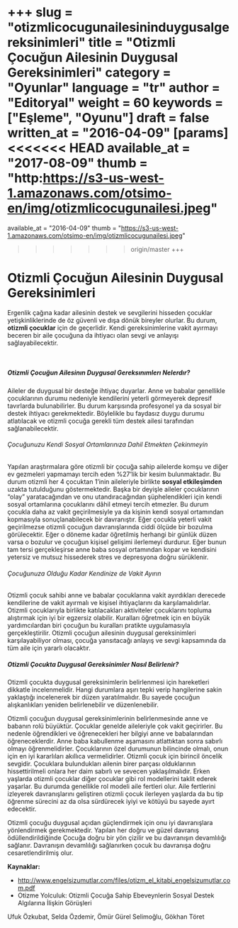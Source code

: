 +++
slug = "otizmlicocugunailesininduygusalgereksinimleri"
title = "Otizmli Çocuğun Ailesinin Duygusal Gereksinimleri"
category = "Oyunlar"
language = "tr"
author = "Editoryal"
weight = 60
keywords = ["Eşleme", "Oyunu"]
draft = false
written_at = "2016-04-09"
[params]
<<<<<<< HEAD
available_at = "2017-08-09"
thumb = "http:https://s3-us-west-1.amazonaws.com/otsimo-en/img/otizmlicocugunailesi.jpeg"
=======
available_at = "2016-04-09"
thumb = "https://s3-us-west-1.amazonaws.com/otsimo-en/img/otizmlicocugunailesi.jpeg"
>>>>>>> origin/master
+++


# Otizmli Çocuğun Ailesinin Duygusal Gereksinimleri

Ergenlik çağına kadar ailesinin destek ve sevgilerini hisseden çocuklar yetişkinliklerinde de öz güvenli ve dışa dönük bireyler olurlar. Bu durum, **otizmli çocuklar** için de geçerlidir. Kendi gereksinimlerine vakit ayırmayı beceren bir aile çocuğuna da ihtiyacı olan sevgi ve anlayışı sağlayabilecektir.

 

##### Otizmli Çocuğun Ailesinın Duygusal Gereksınımlerı Nelerdır?

Aileler de duygusal bir desteğe ihtiyaç duyarlar. Anne ve babalar genellikle çocuklarının durumu nedeniyle kendilerini yeterli görmeyerek depresif tavırlarda bulunabilirler. Bu durum karşısında profesyonel ya da sosyal bir destek ihtiyacı gerekmektedir. Böylelikle bu faydasız duygu durumu atlatılacak ve otizmli çocuğa gerekli tüm destek ailesi tarafından sağlanabilecektir.

###### Çocuğunuzu Kendi Sosyal Ortamlarınıza Dahil Etmekten Çekinmeyin

Yapılan araştırmalara göre otizmli bir çocuğa sahip ailelerde komşu ve diğer ev gezmeleri yapmamayı tercih eden %27’lik bir kesim bulunmaktadır. Bu durum otizmli her 4 çocuktan 1’inin aileleriyle birlikte **sosyal etkileşimden** uzakta tutulduğunu göstermektedir. Başka bir deyişle aileler çocuklarının “olay” yaratacağından ve onu utandıracağından şüphelendikleri için kendi sosyal ortamlarına çocuklarını dâhil etmeyi tercih etmezler. Bu durum çocukla daha az vakit geçirilmesiyle ya da kişinin kendi sosyal ortamından kopmasıyla sonuçlanabilecek bir davranıştır. Eğer çocukla yeterli vakit geçirilmezse otizmli çocuğun davranışlarında ciddi ölçüde bir bozulma görülecektir. Eğer o döneme kadar öğretilmiş herhangi bir günlük düzen varsa o bozulur ve çocuğun kişisel gelişimi ilerlemeyi durdurur. Eğer bunun tam tersi gerçekleşirse anne baba sosyal ortamından kopar ve kendisini yetersiz ve mutsuz hissederek stres ve depresyona doğru sürüklenir.

###### Çocuğunuza Olduğu Kadar Kendinize de Vakit Ayırın

Otizmli çocuk sahibi anne ve babalar çocuklarına vakit ayırdıkları derecede kendilerine de vakit ayırmalı ve kişisel ihtiyaçlarını da karşılamalıdırlar. Otizmli çocuklarıyla birlikte katılacakları aktiviteler çocuklarını topluma alıştırmak için iyi bir egzersiz olabilir. Kuralları öğretmek için en büyük yardımcılardan biri çocuğun bu kuralları pratikte uygulamasıyla gerçekleştirilir. Otizmli çocuğun ailesinin duygusal gereksinimleri karşılayabiliyor olması, çocuğa yansıtacağı anlayış ve sevgi kapsamında da tüm aile için yararlı olacaktır.


##### Otizmli Çocukta Duygusal Gereksinimler Nasıl Belirlenir?

Otizmli çocukta duygusal gereksinimlerin belirlenmesi için hareketleri dikkatle incelenmelidir. Hangi durumlara aşırı tepki verip hangilerine sakin yaklaştığı incelenerek bir düzen yaratılmalıdır. Bu sayede çocuğun alışkanlıkları yeniden belirlenebilir ve düzenlenebilir.

Otizmli çocuğun duygusal gereksinimlerinin belirlenmesinde anne ve babanın rolü büyüktür. Çocuklar genelde aileleriyle çok vakit geçirirler. Bu nedenle öğrendikleri ve öğrenecekleri her bilgiyi anne ve babalarından öğreneceklerdir. Anne baba kabullenme aşamasını atlattıktan sonra sabırlı olmayı öğrenmelidirler. Çocuklarının özel durumunun bilincinde olmalı, onun için en iyi kararlıları akıllıca vermelidirler. Otizmli çocuk için birincil öncelik sevgidir. Çocuklara bulundukları ailenin birer parçası olduklarının hissettirilmeli onlara her daim sabırlı ve sevecen yaklaşılmalıdır. Erken yaşlarda otizmli çocuklar diğer çocuklar gibi rol modellerini taklit ederek yaşarlar. Bu durumda genellikle rol modeli aile fertleri olur. Aile fertlerini izleyerek davranışlarını geliştiren otizmli çocuk ilerleyen yaşlarda da bu tip öğrenme sürecini az da olsa sürdürecek iyiyi ve kötüyü bu sayede ayırt edecektir.

Otizmli çocuğu duygusal açıdan güçlendirmek için onu iyi davranışlara yönlendirmek gerekmektedir. Yapılan her doğru ve güzel davranış ödüllendirildiğinde Çocuğa doğru bir yön çizilir ve bu davranışın devamlılığı sağlanır. Davranışın devamlılığı sağlanırken çocuk bu davranışa doğru cesaretlendirilmiş olur.

**Kaynaklar:**

  * http://www.engelsizumutlar.com/files/otizm_el_kitabi_engelsizumutlar.com.pdf
  * Otizme Yolculuk: Otizmli Çocuğa Sahip Ebeveynlerin Sosyal Destek Algılarına İlişkin Görüşleri

Ufuk Özkubat, Selda Özdemir, Ömür Gürel Selimoğlu, Gökhan Töret
